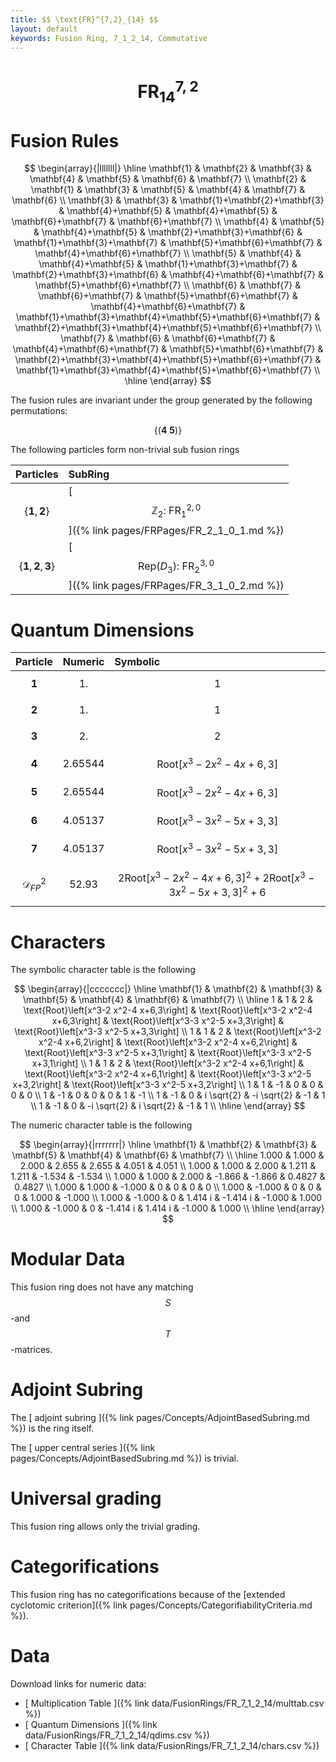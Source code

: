 ```yaml
---
title: $$ \text{FR}^{7,2}_{14} $$
layout: default
keywords: Fusion Ring, 7_1_2_14, Commutative
---
```

# $$ \text{FR}^{7,2}_{14} $$


# Fusion Rules

$$
\begin{array}{|lllllll|}
\hline
 \mathbf{1} & \mathbf{2} & \mathbf{3} & \mathbf{4} & \mathbf{5} & \mathbf{6} & \mathbf{7} \\
 \mathbf{2} & \mathbf{1} & \mathbf{3} & \mathbf{5} & \mathbf{4} & \mathbf{7} & \mathbf{6} \\
 \mathbf{3} & \mathbf{3} & \mathbf{1}+\mathbf{2}+\mathbf{3} & \mathbf{4}+\mathbf{5} & \mathbf{4}+\mathbf{5} & \mathbf{6}+\mathbf{7} & \mathbf{6}+\mathbf{7} \\
 \mathbf{4} & \mathbf{5} & \mathbf{4}+\mathbf{5} & \mathbf{2}+\mathbf{3}+\mathbf{6} & \mathbf{1}+\mathbf{3}+\mathbf{7} & \mathbf{5}+\mathbf{6}+\mathbf{7} & \mathbf{4}+\mathbf{6}+\mathbf{7} \\
 \mathbf{5} & \mathbf{4} & \mathbf{4}+\mathbf{5} & \mathbf{1}+\mathbf{3}+\mathbf{7} & \mathbf{2}+\mathbf{3}+\mathbf{6} & \mathbf{4}+\mathbf{6}+\mathbf{7} & \mathbf{5}+\mathbf{6}+\mathbf{7} \\
 \mathbf{6} & \mathbf{7} & \mathbf{6}+\mathbf{7} & \mathbf{5}+\mathbf{6}+\mathbf{7} & \mathbf{4}+\mathbf{6}+\mathbf{7} & \mathbf{1}+\mathbf{3}+\mathbf{4}+\mathbf{5}+\mathbf{6}+\mathbf{7} & \mathbf{2}+\mathbf{3}+\mathbf{4}+\mathbf{5}+\mathbf{6}+\mathbf{7} \\
 \mathbf{7} & \mathbf{6} & \mathbf{6}+\mathbf{7} & \mathbf{4}+\mathbf{6}+\mathbf{7} & \mathbf{5}+\mathbf{6}+\mathbf{7} & \mathbf{2}+\mathbf{3}+\mathbf{4}+\mathbf{5}+\mathbf{6}+\mathbf{7} & \mathbf{1}+\mathbf{3}+\mathbf{4}+\mathbf{5}+\mathbf{6}+\mathbf{7} \\
\hline
\end{array}
$$


The fusion rules are invariant under the group generated by the following permutations:

$$ \{(\mathbf{4} \  \mathbf{5})\} $$


The following particles form non-trivial sub fusion rings

| Particles | SubRing |
| :------ | :------ |
| $$ \{\mathbf{1},\mathbf{2}\} $$ | [ $$ \mathbb{Z}_2:\ \text{FR}^{2,0}_{1} $$ ]({% link pages/FRPages/FR_2_1_0_1.md %}) |
| $$ \{\mathbf{1},\mathbf{2},\mathbf{3}\} $$ | [ $$ \left.\text{Rep(}D_3\right):\ \text{FR}^{3,0}_{2} $$ ]({% link pages/FRPages/FR_3_1_0_2.md %}) |

# Quantum Dimensions

| Particle | Numeric | Symbolic |
| :------ | :------ | :------ |
| $$ \mathbf{1} $$ | $$ 1. $$ | $$ 1 $$ |
| $$ \mathbf{2} $$ | $$ 1. $$ | $$ 1 $$ |
| $$ \mathbf{3} $$ | $$ 2. $$ | $$ 2 $$ |
| $$ \mathbf{4} $$ | $$ 2.65544 $$ | $$ \text{Root}\left[x^3-2 x^2-4 x+6,3\right] $$ |
| $$ \mathbf{5} $$ | $$ 2.65544 $$ | $$ \text{Root}\left[x^3-2 x^2-4 x+6,3\right] $$ |
| $$ \mathbf{6} $$ | $$ 4.05137 $$ | $$ \text{Root}\left[x^3-3 x^2-5 x+3,3\right] $$ |
| $$ \mathbf{7} $$ | $$ 4.05137 $$ | $$ \text{Root}\left[x^3-3 x^2-5 x+3,3\right] $$ |
| $$ \mathcal{D}_{FP}^2 $$ | $$ 52.93 $$ | $$ 2 \text{Root}\left[x^3-2 x^2-4 x+6,3\right]^2+2 \text{Root}\left[x^3-3 x^2-5 x+3,3\right]^2+6 $$ |

# Characters

The symbolic character table is the following

$$
\begin{array}{|ccccccc|}
\hline
 \mathbf{1} & \mathbf{2} & \mathbf{3} & \mathbf{5} & \mathbf{4} & \mathbf{6} & \mathbf{7} \\
\hline
 1 & 1 & 2 & \text{Root}\left[x^3-2 x^2-4 x+6,3\right] & \text{Root}\left[x^3-2 x^2-4 x+6,3\right] & \text{Root}\left[x^3-3 x^2-5 x+3,3\right] & \text{Root}\left[x^3-3 x^2-5 x+3,3\right] \\
 1 & 1 & 2 & \text{Root}\left[x^3-2 x^2-4 x+6,2\right] & \text{Root}\left[x^3-2 x^2-4 x+6,2\right] & \text{Root}\left[x^3-3 x^2-5 x+3,1\right] & \text{Root}\left[x^3-3 x^2-5 x+3,1\right] \\
 1 & 1 & 2 & \text{Root}\left[x^3-2 x^2-4 x+6,1\right] & \text{Root}\left[x^3-2 x^2-4 x+6,1\right] & \text{Root}\left[x^3-3 x^2-5 x+3,2\right] & \text{Root}\left[x^3-3 x^2-5 x+3,2\right] \\
 1 & 1 & -1 & 0 & 0 & 0 & 0 \\
 1 & -1 & 0 & 0 & 0 & 1 & -1 \\
 1 & -1 & 0 & i \sqrt{2} & -i \sqrt{2} & -1 & 1 \\
 1 & -1 & 0 & -i \sqrt{2} & i \sqrt{2} & -1 & 1 \\
\hline
\end{array}
$$

The numeric character table is the following

$$
\begin{array}{|rrrrrrr|}
\hline
 \mathbf{1} & \mathbf{2} & \mathbf{3} & \mathbf{5} & \mathbf{4} & \mathbf{6} & \mathbf{7} \\
\hline
 1.000 & 1.000 & 2.000 & 2.655 & 2.655 & 4.051 & 4.051 \\
 1.000 & 1.000 & 2.000 & 1.211 & 1.211 & -1.534 & -1.534 \\
 1.000 & 1.000 & 2.000 & -1.866 & -1.866 & 0.4827 & 0.4827 \\
 1.000 & 1.000 & -1.000 & 0 & 0 & 0 & 0 \\
 1.000 & -1.000 & 0 & 0 & 0 & 1.000 & -1.000 \\
 1.000 & -1.000 & 0 & 1.414 i & -1.414 i & -1.000 & 1.000 \\
 1.000 & -1.000 & 0 & -1.414 i & 1.414 i & -1.000 & 1.000 \\
\hline
\end{array}
$$

# Modular Data

This fusion ring does not have any matching $$ S $$-and $$ T $$-matrices.

# Adjoint Subring

The [ adjoint subring ]({% link pages/Concepts/AdjointBasedSubring.md %}) is the ring itself.

The [ upper central series ]({% link pages/Concepts/AdjointBasedSubring.md %}) is trivial.

# Universal grading

This fusion ring allows only the trivial grading.

# Categorifications

This fusion ring has no  categorifications because of the [extended cyclotomic criterion]({% link pages/Concepts/CategorifiabilityCriteria.md %}).

# Data

Download links for numeric data:

* [ Multiplication Table ]({% link data/FusionRings/FR_7_1_2_14/multtab.csv %})
* [ Quantum Dimensions ]({% link data/FusionRings/FR_7_1_2_14/qdims.csv %})
* [ Character Table ]({% link data/FusionRings/FR_7_1_2_14/chars.csv %})
